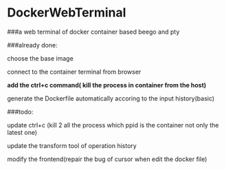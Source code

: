 # DockerWebTerminal
###a web terminal of docker container based beego and pty


###already done:

choose the base image

connect to the container terminal from browser

**add the ctrl+c command( kill the process in container from the host)**

generate the Dockerfile automatically accoring to the input history(basic)


###todo:

update ctrl+c (kill 2 all the process which ppid is the container not only the latest one)

update the transform tool of operation history

modify the frontend(repair the bug of cursor when edit the docker file)

